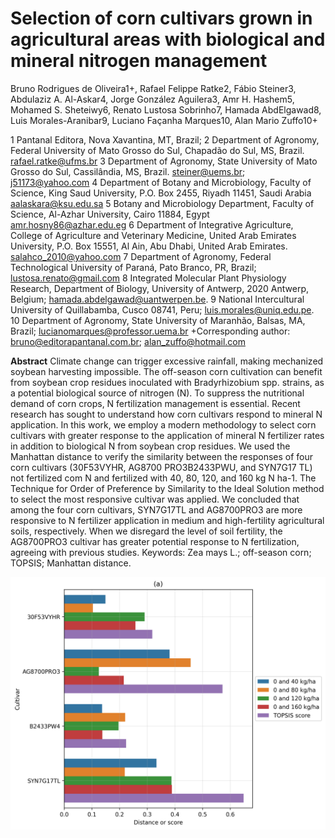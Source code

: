 # Selection of corn cultivars grown in agricultural areas with biological and mineral nitrogen management

Bruno Rodrigues de Oliveira1+, Rafael Felippe Ratke2, Fábio Steiner3, Abdulaziz A. Al-Askar4, Jorge González Aguilera3, Amr H. Hashem5, Mohamed S. Sheteiwy6, Renato Lustosa Sobrinho7, Hamada AbdElgawad8, Luis Morales-Aranibar9, Luciano Façanha Marques10, Alan Mario Zuffo10+

1 Pantanal Editora, Nova Xavantina, MT, Brazil;
2 Department of Agronomy, Federal University of Mato Grosso do Sul, Chapadão do Sul, MS, Brazil. rafael.ratke@ufms.br
3 Department of Agronomy, State University of Mato Grosso do Sul, Cassilândia, MS, Brazil. steiner@uems.br; j51173@yahoo.com
4 Department of Botany and Microbiology, Faculty of Science, King Saud University, P.O. Box 2455, Riyadh 11451, Saudi Arabia aalaskara@ksu.edu.sa
5 Botany and Microbiology Department, Faculty of Science, Al-Azhar University, Cairo 11884, Egypt amr.hosny86@azhar.edu.eg
6 Department of Integrative Agriculture, College of Agriculture and Veterinary Medicine, United Arab Emirates University, P.O. Box 15551, Al Ain, Abu Dhabi, United Arab Emirates. salahco_2010@yahoo.com
7 Department of Agronomy, Federal Technological University of Paraná, Pato Branco, PR, Brazil; lustosa.renato@gmail.com
8 Integrated Molecular Plant Physiology Research, Department of Biology, University of Antwerp, 2020 Antwerp, Belgium; hamada.abdelgawad@uantwerpen.be.
9 National Intercultural University of Quillabamba, Cusco 08741, Peru; luis.morales@uniq.edu.pe.
10 Department of Agronomy, State University of Maranhão, Balsas, MA, Brazil; lucianomarques@professor.uema.br
+Corresponding author: bruno@editorapantanal.com.br; alan_zuffo@hotmail.com

**Abstract**
Climate change can trigger excessive rainfall, making mechanized soybean harvesting impossible. The off-season corn cultivation can benefit from soybean crop residues inoculated with Bradyrhizobium spp. strains, as a potential biological source of nitrogen (N). To suppress the nutritional demand of corn crops, N fertilization management is essential. Recent research has sought to understand how corn cultivars respond to mineral N application. In this work, we employ a modern methodology to select corn cultivars with greater response to the application of mineral N fertilizer rates in addition to biological N from soybean crop residues. We used the Manhattan distance to verify the similarity between the responses of four corn cultivars (30F53VYHR, AG8700 PRO3B2433PWU, and SYN7G17 TL) not fertilized com N and fertilized with 40, 80, 120, and 160 kg N ha-1. The Technique for Order of Preference by Similarity to the Ideal Solution method to select the most responsive cultivar was applied. We concluded that among the four corn cultivars, SYN7G17TL and AG8700PRO3 are more responsive to N fertilizer application in medium and high-fertility agricultural soils, respectively. When we disregard the level of soil fertility, the AG8700PRO3 cultivar has greater potential response to N fertilization, agreeing with previous studies.
Keywords: Zea mays L.; off-season corn; TOPSIS; Manhattan distance.

<img src="example.png">

